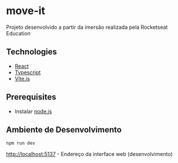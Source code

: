 # move-it

Projeto desenvolvido a partir da imersão realizada pela Rocketseat Education

## Technologies

- [React](https://reactjs.org/)
- [Typescript](https://www.typescriptlang.org/)
- [Vite.js](https://vitejs.dev/)

## Prerequisites

* Instalar [node.js](https://nodejs.org/)

## Ambiente de Desenvolvimento

```
npm run dev
```

[http://localhost:5137](http://localhost:5137) - Endereço da interface web (desenvolvimento)
